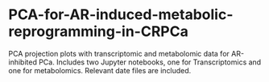 # PCA-for-AR-induced-metabolic-reprogramming-in-CRPCa
PCA projection plots with transcriptomic and metabolomic data for AR-inhibited PCa.
Includes two Jupyter notebooks, one for Transcriptomics and one for metabolomics. Relevant date files are included.


